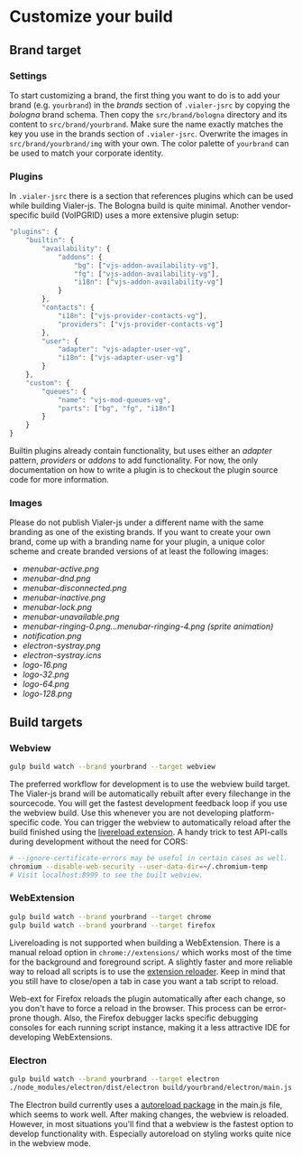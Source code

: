 # Customize your build

## Brand target
### Settings
To start customizing a brand, the first thing you want to do is to add your brand
(e.g. `yourbrand`) in the *brands* section of `.vialer-jsrc` by copying the *bologna* brand
schema. Then copy the `src/brand/bologna` directory and its content to `src/brand/yourbrand`.
Make sure the name exactly matches the key you use in the brands section of `.vialer-jsrc`.
Overwrite the images in `src/brand/yourbrand/img` with your own. The color palette of `yourbrand`
can be used to match your corporate identity.

### Plugins
In `.vialer-jsrc` there is a section that references plugins which can be used
while building Vialer-js. The Bologna build is quite minimal. Another
vendor-specific build (VoIPGRID) uses a more extensive plugin setup:

```javascript
"plugins": {
    "builtin": {
        "availability": {
            "addons": {
                "bg": ["vjs-addon-availability-vg"],
                "fg": ["vjs-addon-availability-vg"],
                "i18n": ["vjs-addon-availability-vg"]
            }
        },
        "contacts": {
            "i18n": ["vjs-provider-contacts-vg"],
            "providers": ["vjs-provider-contacts-vg"]
        },
        "user": {
            "adapter": "vjs-adapter-user-vg",
            "i18n": ["vjs-adapter-user-vg"]
        }
    },
    "custom": {
        "queues": {
            "name": "vjs-mod-queues-vg",
            "parts": ["bg", "fg", "i18n"]
        }
    }
}
```
Builtin plugins already contain functionality, but uses either an *adapter*
pattern, *providers* or *addons* to add functionality. For now, the only
documentation on how to write a plugin is to checkout the plugin source code for
more information.

### Images
Please do not publish Vialer-js under a different name with the same branding
as one of the existing brands. If you want to create your own brand, come up with
a branding name for your plugin, a unique color scheme and create branded versions
of at least the following images:
* *menubar-active.png*
* *menubar-dnd.png*
* *menubar-disconnected.png*
* *menubar-inactive.png*
* *menubar-lock.png*
* *menubar-unavailable.png*
* *menubar-ringing-0.png...menubar-ringing-4.png (sprite animation)*
* *notification.png*
* *electron-systray.png*
* *electron-systray.icns*
* *logo-16.png*
* *logo-32.png*
* *logo-64.png*
* *logo-128.png*


## Build targets
### Webview
```bash
gulp build watch --brand yourbrand --target webview
```
The preferred workflow for development is to use the webview build target.
The Vialer-js brand will be automatically rebuilt after every filechange in
the sourcecode. You will get the fastest development feedback loop if you use the
webview build. Use this whenever you are not developing platform-specific code.
You can trigger the webview to automatically reload after the build finished using
the [livereload extension](https://chrome.google.com/webstore/detail/livereload/jnihajbhpnppcggbcgedagnkighmdlei).
A handy trick to test API-calls during development without the need for CORS:
```bash
# --ignore-certificate-errors may be useful in certain cases as well.
chromium --disable-web-security --user-data-dir=~/.chromium-temp
# Visit localhost:8999 to see the built webview.
```

### WebExtension
```bash
gulp build watch --brand yourbrand --target chrome
gulp build watch --brand yourbrand --target firefox
```
Livereloading is not supported when building a WebExtension. There is a manual
reload option in `chrome://extensions/` which works most of the time for
the background and foreground script. A slightly faster and more reliable way
to reload all scripts is to use the [extension reloader](https://chrome.google.com/webstore/detail/extensions-reloader/fimgfedafeadlieiabdeeaodndnlbhid).
Keep in mind that you still have to close/open a tab in case you want a
tab script to reload.

Web-ext for Firefox reloads the plugin automatically after each change, so you
don't have to force a reload in the browser. This process can be error-prone though.
Also, the Firefox debugger lacks specific debugging consoles for each running
script instance, making it a less attractive IDE for developing WebExtensions.

### Electron
```bash
gulp build watch --brand yourbrand --target electron
./node_modules/electron/dist/electron build/yourbrand/electron/main.js
```
The Electron build currently uses a [autoreload package](https://www.npmjs.com/package/electron-reload)
in the main.js file, which seems to work well. After making changes, the webview is reloaded.
However, in most situations you'll find that a webview is the fastest option to
develop functionality with. Especially autoreload on styling works quite nice
in the webview mode.
